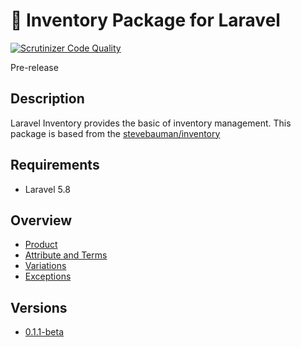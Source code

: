 # :construction: Inventory Package for Laravel

[![Scrutinizer Code Quality](https://scrutinizer-ci.com/g/ronmrcdo/laravel-inventory/badges/quality-score.png?b=master)](https://scrutinizer-ci.com/g/ronmrcdo/laravel-inventory/?branch=master)

Pre-release

## Description
Laravel Inventory provides the basic of inventory management. This package is based from the <a href="https://github.com/mauricecalhoun/inventory">stevebauman/inventory</a>

## Requirements
* Laravel 5.8

## Overview
<ul>
    <li><a href="docs/Product.md">Product</a></li>
    <li><a href="docs/Attribute.md">Attribute and Terms</a></li>
    <li><a href="docs/Variation.md">Variations</a></li>
    <li><a href="docs/Exceptions.md">Exceptions</a></li>
</ul>

## Versions

<ul>
    <li><a href="https://github.com/ronmrcdo/laravel-inventory/releases/tag/v0.1.1-beta">0.1.1-beta</a></li>
</ul>